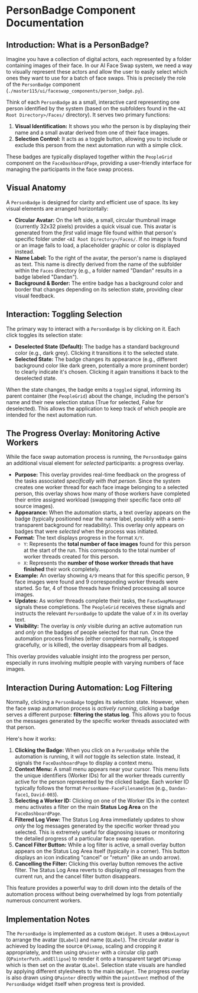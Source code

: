 # PersonBadge Component Documentation

## Introduction: What is a PersonBadge?

Imagine you have a collection of digital actors, each represented by a folder containing images of their face. In our AI Face Swap system, we need a way to visually represent these actors and allow the user to easily select which ones they want to use for a batch of face swaps. This is precisely the role of the `PersonBadge` component (`./master115/ui/faceswap_components/person_badge.py`).

Think of each `PersonBadge` as a small, interactive card representing one person identified by the system (based on the subfolders found in the `<AI Root Directory>/Faces/` directory). It serves two primary functions:

1.  **Visual Identification:** It shows you *who* the person is by displaying their name and a small avatar derived from one of their face images.
2.  **Selection Control:** It acts as a toggle button, allowing you to include or exclude this person from the next automation run with a simple click.

These badges are typically displayed together within the `PeopleGrid` component on the `FaceDashboardPage`, providing a user-friendly interface for managing the participants in the face swap process.

## Visual Anatomy

A `PersonBadge` is designed for clarity and efficient use of space. Its key visual elements are arranged horizontally:

*   **Circular Avatar:** On the left side, a small, circular thumbnail image (currently 32x32 pixels) provides a quick visual cue. This avatar is generated from the *first* valid image file found within that person's specific folder under `<AI Root Directory>/Faces/`. If no image is found or an image fails to load, a placeholder graphic or color is displayed instead.
*   **Name Label:** To the right of the avatar, the person's name is displayed as text. This name is directly derived from the name of the subfolder within the `Faces` directory (e.g., a folder named "Dandan" results in a badge labeled "Dandan").
*   **Background & Border:** The entire badge has a background color and border that changes depending on its selection state, providing clear visual feedback.

## Interaction: Toggling Selection

The primary way to interact with a `PersonBadge` is by clicking on it. Each click toggles its selection state:

*   **Deselected State (Default):** The badge has a standard background color (e.g., dark grey). Clicking it transitions it to the selected state.
*   **Selected State:** The badge changes its appearance (e.g., different background color like dark green, potentially a more prominent border) to clearly indicate it's chosen. Clicking it again transitions it back to the deselected state.

When the state changes, the badge emits a `toggled` signal, informing its parent container (the `PeopleGrid`) about the change, including the person's name and their new selection status (True for selected, False for deselected). This allows the application to keep track of which people are intended for the next automation run.

## The Progress Overlay: Monitoring Active Workers

While the face swap automation process is running, the `PersonBadge` gains an additional visual element for *selected* participants: a progress overlay.

*   **Purpose:** This overlay provides real-time feedback on the progress of the tasks associated *specifically with that person*. Since the system creates one worker thread for each face image belonging to a selected person, this overlay shows how many of those workers have completed their entire assigned workload (swapping their specific face onto *all* source images).
*   **Appearance:** When the automation starts, a text overlay appears on the badge (typically positioned near the name label, possibly with a semi-transparent background for readability). This overlay only appears on badges that were *selected* when the process was initiated.
*   **Format:** The text displays progress in the format `X/Y`.
    *   `Y`: Represents the **total number of face images** found for this person at the start of the run. This corresponds to the total number of worker threads created for this person.
    *   `X`: Represents the **number of those worker threads that have finished** their work completely.
*   **Example:** An overlay showing `4/9` means that for this specific person, 9 face images were found and 9 corresponding worker threads were started. So far, 4 of those threads have finished processing all source images.
*   **Updates:** As worker threads complete their tasks, the `FaceSwapManager` signals these completions. The `PeopleGrid` receives these signals and instructs the relevant `PersonBadge` to update the value of `X` in its overlay text.
*   **Visibility:** The overlay is *only* visible during an active automation run and *only* on the badges of people selected for that run. Once the automation process finishes (either completes normally, is stopped gracefully, or is killed), the overlay disappears from all badges.

This overlay provides valuable insight into the progress per person, especially in runs involving multiple people with varying numbers of face images.

## Interaction During Automation: Log Filtering

Normally, clicking a `PersonBadge` toggles its selection state. However, when the face swap automation process is *actively running*, clicking a badge serves a different purpose: **filtering the status log**. This allows you to focus on the messages generated by the specific worker threads associated with that person.

Here's how it works:

1.  **Clicking the Badge:** When you click on a `PersonBadge` while the automation is running, it will *not* toggle its selection state. Instead, it signals the `FaceDashboardPage` to display a context menu.
2.  **Context Menu:** A small menu appears near your cursor. This menu lists the unique identifiers (Worker IDs) for all the worker threads currently active for the person represented by the clicked badge. Each worker ID typically follows the format `PersonName-FaceFilenameStem` (e.g., `Dandan-face1`, `David-003`).
3.  **Selecting a Worker ID:** Clicking on one of the Worker IDs in the context menu activates a filter on the main **Status Log Area** on the `FaceDashboardPage`.
4.  **Filtered Log View:** The Status Log Area immediately updates to show *only* the log messages generated by the specific worker thread you selected. This is extremely useful for diagnosing issues or monitoring the detailed progress of a particular face swap operation.
5.  **Cancel Filter Button:** While a log filter is active, a small overlay button appears on the Status Log Area itself (typically in a corner). This button displays an icon indicating "cancel" or "return" (like an undo arrow).
6.  **Cancelling the Filter:** Clicking this overlay button removes the active filter. The Status Log Area reverts to displaying *all* messages from the current run, and the cancel filter button disappears.

This feature provides a powerful way to drill down into the details of the automation process without being overwhelmed by logs from potentially numerous concurrent workers.

## Implementation Notes

The `PersonBadge` is implemented as a custom `QWidget`. It uses a `QHBoxLayout` to arrange the avatar (`QLabel`) and name (`QLabel`). The circular avatar is achieved by loading the source `QPixmap`, scaling and cropping it appropriately, and then using `QPainter` with a circular clip path (`QPainterPath.addEllipse`) to render it onto a transparent target `QPixmap` which is then set on the avatar `QLabel`. Selection state visuals are handled by applying different stylesheets to the main `QWidget`. The progress overlay is also drawn using `QPainter` directly within the `paintEvent` method of the `PersonBadge` widget itself when progress text is provided.
